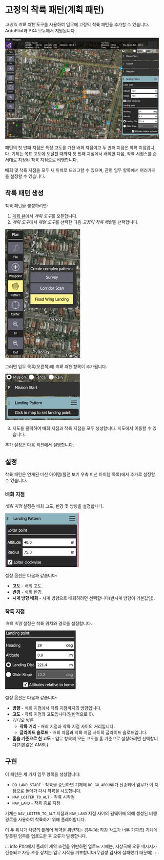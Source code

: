 # 고정익 착륙 패턴(계획 패턴)

*고정익 착륙 패턴* 도구를 사용하여 임무에 고정익 착륙 패턴을 추가할 수 있습니다. ArduPilot과 PX4 모두에서 지원됩니다.

![고정익 착륙 패턴](../../../assets/plan/pattern/fixed_wing_landing_pattern.jpg)

패턴의 첫 번째 지점은 특정 고도를 가진 배회 지점이고 두 번째 지점은 착륙 지점입니다. 기체는 목표 고도에 도달할 때까지 첫 번째 지점에서 배회한 다음, 착륙 시퀀스를 순서대로 지정된 착륙 지점으로 비행합니다.

배회 및 착륙 지점을 모두 새 위치로 드래그할 수 있으며, 관련 임무 항목에서 여러가지를 설정할 수 있습니다.

## 착륙 패턴 생성

착륙 패턴을 생성하려면:

1. [계획 뷰](../PlanView/PlanView.md)에서 *계획 도구*를 오픈합니다.
2. *계획 도구*에서 *패턴 도구*를 선택한 다음 *고정익 착륙 패턴*을 선택합니다.
  
  ![고정익 착륙 패턴](../../../assets/plan/pattern/fixed_wing_landing_pattern_menu.jpg)
  
  그러면 임무 목록(오른쪽)에 *착륙 패턴* 항목이 추가됩니다.
  
  ![고정익 착륙 패턴](../../../assets/plan/pattern/fixed_wing_landing_pattern_mission_item_initial.jpg)

3. 지도를 클릭하여 배회 지점과 착륙 지점을 모두 생성합니다. 지도에서 이동할 수 있습니다.

추가 설정은 다음 섹션에서 설명합니다.

## 설정

착륙 패턴은 연계된 미션 아이템(플랜 보기 우측 미션 아이템 목록)에서 추가로 설정할 수 있습니다.

### 배회 지점

*배회 지점* 설정은 배회 고도, 반경 및 방향을 설정합니다.

![착륙 패턴 - 배회 지점](../../../assets/plan/pattern/fixed_wing_landing_pattern_settings_loiter.jpg)

설정 옵션은 다음과 같습니다:

- **고도** - 배회 고도.
- **반경** - 배회 반경.
- **시계 방향 배회** - 시계 방향으로 배회하려면 선택합니다(반시계 방향이 기본값임). 

### 착륙 지점

*착륙 지점* 설정은 착륙 위치와 경로를 설정합니다.

![착륙 패턴 - 착륙 지점](../../../assets/plan/pattern/fixed_wing_landing_pattern_settings_landing.jpg)

설정 옵션은 다음과 같습니다:

- **방향** - 배회 지점에서 착륙 지점까지의 방향입니다.
- **고도** - 착륙 지점의 고도입니다(일반적으로 0).
- *라디오 버튼* 
  - **착륙 거리** - 배회 지점과 착륙 지점 사이의 거리입니다.
  - **글라이드 슬로프** - 배회 지점과 착륙 지점 사이의 글라이드 슬로프입니다.
- **홈을 기준으로 한 고도** - 임무 항목의 모든 고도를 홈 기준으로 설정하려면 선택합니다(기본값은 AMSL).

## 구현

이 패턴은 세 가지 임무 항목을 생성합니다:

- `DO_LAND_START` - 착륙을 중단하면 기체에 `DO_GO_AROUND`가 전송되어 임무가 이 지점으로 돌아가 다시 착륙을 시도합니다.
- `NAV_LOITER_TO_ALT` - 착륙 시작점
- `NAV_LAND` - 착륙 종료 지점

기체는 `NAV_LOITER_TO_ALT` 지점과 `NAV_LAND` 지점 사이의 펌웨어에 의해 생성된 비행 경로를 사용하여 착륙하기 위해 플레어합니다.

이 두 위치가 차량의 플레어 제약을 위반하는 경우(예: 하강 각도가 너무 가파름) 기체에 잘못된 임무를 업로드한 후 오류가 발생합니다.

::: info
PX4에서 플레어 제약 조건을 위반하면 업로드 시에는, 지상국에 오류 메시지가 전송되고 자동 조종 장치는 임무 시작을 거부합니다(무결성 검사에 실패했기 때문에).
:::
